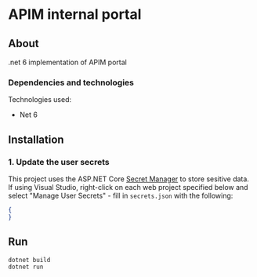 # APIM internal portal

## About

.net 6 implementation of APIM portal

### Dependencies and technologies

Technologies used:

- Net 6

## Installation

### 1. Update the user secrets

This project uses the ASP.NET Core [Secret Manager](https://docs.microsoft.com/en-us/aspnet/core/security/app-secrets) to store sesitive data. If using Visual Studio, right-click on each web project specified below and select "Manage User Secrets" - fill in `secrets.json` with the following:

```json
{
}
```

## Run

```
dotnet build
dotnet run
```

